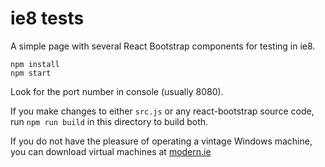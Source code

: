 # ie8 tests

A simple page with several React Bootstrap components for testing in ie8.

```
npm install
npm start
```

Look for the port number in console (usually 8080).

If you make changes to either `src.js` or any react-bootstrap source code,
run `npm run build` in this directory to build both.

If you do not have the pleasure of operating a vintage Windows machine,
you can download virtual machines at [modern.ie](https://modern.ie/)